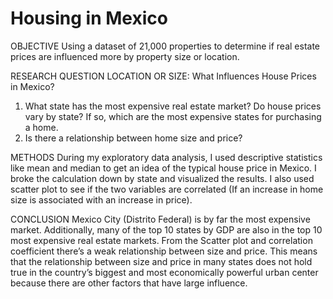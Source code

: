 # Housing in Mexico
OBJECTIVE 
Using a dataset of 21,000 properties to determine if real estate prices are influenced more by property size or location. 

RESEARCH QUESTION
LOCATION OR SIZE: What Influences House Prices in Mexico?
1)	What state has the most expensive real estate market?
Do house prices vary by state? If so, which are the most expensive states for purchasing a home.
2)	Is there a relationship between home size and price?

METHODS
During my exploratory data analysis, I used descriptive statistics like mean and median to get an idea of the typical house price in Mexico. I broke the calculation down by state and visualized the results. I also used scatter plot to see if the two variables are correlated (If an increase in home size is associated with an increase in price).

CONCLUSION
Mexico City (Distrito Federal) is by far the most expensive market. Additionally, many of the top 10 states by GDP are also in the top 10 most expensive real estate markets.
From the Scatter plot and correlation coefficient there’s a weak relationship between size and price. This means that the relationship between size and price in many states does not hold true in the country’s biggest and most economically powerful urban center because there are other factors that have large influence. 
